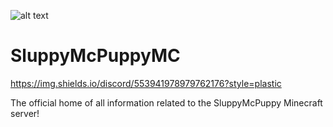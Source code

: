 ![alt text](https://i.imgur.com/bSTHZ11.png "Banner")
# SluppyMcPuppyMC
https://img.shields.io/discord/553941978979762176?style=plastic

The official home of all information related to the SluppyMcPuppy Minecraft server!

